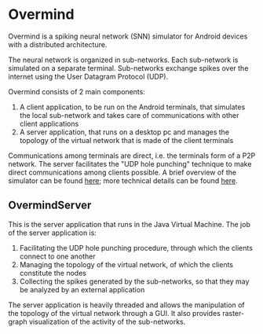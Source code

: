 <h1>Overmind</h1>

Overmind is a spiking neural network (SNN) simulator for Android devices with a distributed architecture. 

The neural network is organized in sub-networks. Each sub-network is simulated on a separate terminal. Sub-networks exchange spikes over the internet using the User Datagram Protocol (UDP).

Overmind consists of 2 main components: 
  1) A client application, to be run on the Android terminals, that simulates the local sub-network and takes care of communications with other client applications
  2) A server application, that runs on a desktop pc and manages the topology of the virtual network that is made of the client terminals 
  
Communications among terminals are direct, i.e. the terminals form of a P2P network. The server facilitates the "UDP hole punching" technique to make direct communications among clients possible. A brief overview of the simulator can be found <a href="https://drive.google.com/file/d/1HXEZPquvL074W5A8zCYezKZsSuZJRPBV/view?usp=sharing">here</a>; more technical details can be found <a href="https://drive.google.com/file/d/1mpvIt8U_E-32HUVETb6icVovcQidOv6U/view?usp=sharing">here</a>.

<h2>OvermindServer</h2>

This is the server application that runs in the Java Virtual Machine. The job of the server application is:
  1) Facilitating the UDP hole punching procedure, through which the clients connect to one another
  2) Managing the topology of the virtual network, of which the clients constitute the nodes
  3) Collecting the spikes generated by the sub-networks, so that they may be analyzed by an external application
  
The server application is heavily threaded and allows the manipulation of the topology of the virtual network through a GUI. It also provides raster-graph visualization of the activity of the sub-networks.
